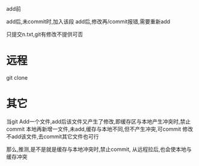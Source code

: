 add前


add后,未commit时,加入该段
add后,修改再/commit报错,需要重新add

只提交n.txt,git有修改不提供可否



# 远程
git clone


# 其它
当git Add一个文件,add后该文件又产生了修改,即缓存区与本地产生冲突时,禁止commit
本地再新增一文件,未add,缓存与本地不同,但不产生冲突,可commit
修改不add该文件,去commit其它文件也可行

那么,推测,是不是就是缓存与本地冲突时,禁止commit,
从远程拉后,也会使本地与缓存冲突




